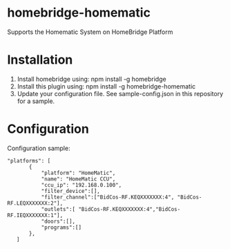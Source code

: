 # homebridge-homematic

Supports the Homematic System on HomeBridge Platform

# Installation

1. Install homebridge using: npm install -g homebridge
2. Install this plugin using: npm install -g homebridge-homematic
3. Update your configuration file. See sample-config.json in this repository for a sample. 

# Configuration

Configuration sample:

 ```
"platforms": [
        {
            "platform": "HomeMatic",
            "name": "HomeMatic CCU",
            "ccu_ip": "192.168.0.100",
            "filter_device":[],
            "filter_channel":["BidCos-RF.KEQXXXXXXX:4", "BidCos-RF.LEQXXXXXXX:2"],
            "outlets":[ "BidCos-RF.KEQXXXXXXX:4","BidCos-RF.IEQXXXXXXX:1"],
            "doors":[],
            "programs":[]
        },   
    ]

```